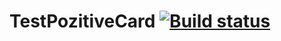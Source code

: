 # TestPozitiveCard [![Build status](https://ci.appveyor.com/api/projects/status/9h6d6l0j6k899h46?svg=true)](https://ci.appveyor.com/project/Marknix666/testpozitivecard)
